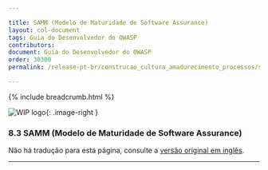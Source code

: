 ```yaml
---

title: SAMM (Modelo de Maturidade de Software Assurance)
layout: col-document
tags: Guia do Desenvolvedor do OWASP
contributors:
document: Guia do Desenvolvedor do OWASP
order: 30300
permalink: /release-pt-br/construcao_cultura_amadurecimento_processos/samm/

---
```


{% include breadcrumb.html %}

<style type="text/css">
.image-right {
  height: 180px;
  display: block;
  margin-left: auto;
  margin-right: auto;
  float: right;
}
</style>

![WIP logo](../../../assets/images/dg_wip.png "Trabalho em andamento"){: .image-right }

### 8.3 SAMM (Modelo de Maturidade de Software Assurance)

Não há tradução para esta página, consulte a [versão original em inglês][release1003].

----

[release1003]: https://github.com/OWASP/www-project-developer-guide/blob/main/draft/10-culture-process/03-samm.md
